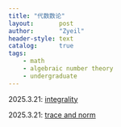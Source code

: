 ```yaml
---
title: "代数数论"
layout:       post
author:       "Zyeil"
header-style: text
catalog:      true
tags:
    - math
    - algebraic number theory
    - undergraduate
---
```


2025.3.21: [integrality](https://drive.google.com/file/d/1dcgX6kxNt4GE0m0tx8-r5YHPx7DWSu-r/view?usp=sharing)

2025.3.21: [trace and norm](https://drive.google.com/file/d/1NYnRpZxSjVRJfvyS_DsLx7LgKwzcfClF/view?usp=sharing)

